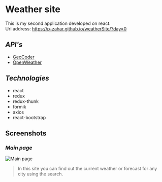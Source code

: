 # Weather site

This is my second application developed on react.  
Url address: https://p-zahar.github.io/weatherSite/?day=0

## *API's*
* <a href="https://yandex.ru/dev/maps/geocoder/" target="_blank">GeoCoder</a>
* <a href="https://openweathermap.org/" target="_blank">OpenWeather</a>

## *Technologies*
* react
* redux
* redux-thunk
* formik
* axios
* react-bootstrap

## Screenshots

### *Main page*
![Main page](https://i.ibb.co/QbjXRBR/Screenshot-2021-09-22-215637.png)
> In this site you can find out the current weather or forecast for any city using the search.
